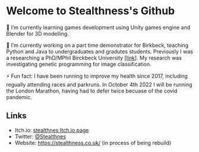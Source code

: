 # Welcome to Stealthness's Github

🌱 I’m currently learning games development using Unity games engine and Blender for 3D modelling. 

🔭 I’m currently working on a part time demonstrator for Birkbeck, teaching Python and Java to undergraduates and gradutes students. Previously I was a researching a PhD/MPhil Birckbeck University [[link](https://www.dcs.bbk.ac.uk/)]. My research was investigating genetic programming for image classification.

⚡ Fun fact: I have been running to improve my health since 2017, including regually attending races and parkruns. In October 4th 2022 I will be running the London Marathon, having had to defer twice becuase of the covid pandemic.

##  Links

- Itch.io: [stealthnes Itch.io page](https://stealthness.itch.io/)
- Twitter: [@Stealthnes](https://twitter.com/stealthness)
- Website: https://stealthness.co.uk/ (in process of being rebuild)

<!--
**stealthness/stealthness** is a ✨ _special_ ✨ repository because its `README.md` (this file) appears on your GitHub profile.
 


Here are some ideas to get you started:

- 🔭 I’m currently working on ...
- 🌱 I’m currently learning ...
- 👯 I’m looking to collaborate on ...
- 🤔 I’m looking for help with ...
- 💬 Ask me about ...
- 📫 How to reach me: ...
- 😄 Pronouns: ...
- ⚡ Fun fact: ...
-->
